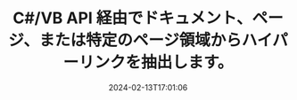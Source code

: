 ---
############################# Static ############################
layout: "auto-gen-parser"
date: 2024-02-13T17:01:06
draft: false
otherformats: 
ext: xhtml

############################# Head ############################
head_title: ".NET ドキュメント、ページ、またはページ領域からハイパーリンクを解析して抽出する API"
head_description: "GroupDocs.Parser .NET API を使用すると、ソフトウェア プログラマはドキュメント、ページ、またはページ領域 PDF、DOCX、XLSX、CSV、PPTX、EML、MSG、EPUB からハイパーリンクを抽出できます。などなど。"

############################# Header ############################
title: "C#/VB API 経由でドキュメント、ページ、または特定のページ領域からハイパーリンクを抽出します。"
description: "GroupDocs.Parser .NET API を使用すると、ソフトウェア開発者はドキュメント、ページ、またはページ領域 PDF、DOC、DOCX、PPT、PPTX、EML、MSG からハイパーリンクを解析して抽出できます。 、XLS、XLSX、CSV、ODT、RTF、EPUB、その他多くのドキュメント。"
bg_image: "https://cms.admin.containerize.com/templates/aspose/App_Themes/V3/images/bg/header1.png"
bg_overlay: false
button:
    enable: true
    icon: "fas fa-arrow-down"
    label: "無料トライアルをダウンロード"
    link: "https://downloads.groupdocs.com/parser/net"

############################# SubMenu ############################
submenu:
    enable: true

    left:
        img_alt: "GroupDocs.Parser for .NET"
        image: "https://cms.admin.containerize.com/templates/groupdocs/images/product-logos/90x90-noborder/groupdocs-parser-net.png"
        product: "GroupDocs.Parser"
        platform: ".NET"

    middle:
        button:

            # button loop
            - link: "https://apireference.groupdocs.com/parser/net"
              text: "APIリファレンス"

            # button loop
            - link: "https://github.com/groupdocs-parser"
              text: "コード例"

            # button loop
            - link: "https://products.groupdocs.app/parser/family"
              text: "ライブデモ"

            # button loop
            - link: "https://purchase.groupdocs.com/pricing/parser/net"
              text: "価格設定"

    right:
        link_download: "https://downloads.groupdocs.com/parser"
        link_learn: "https://docs.groupdocs.com/parser/net"
        link_buy: "https://purchase.groupdocs.com"

############################# About ############################
about:
    enable: true
    title: ".NET API 経由で XHTML ドキュメントからハイパーリンクを解析して抽出するにはどうすればよいですか?"
    content: |
        ハイパーリンクは、文書全体または文書内の特定の部分を指すテキスト、画像、またはアイコンです。ハイパーリンクを使用すると、ユーザーは Web ページまたはドキュメントに移動できます。多くの場合、ドキュメントからハイパーリンクを抽出し、それを使用して外部ドキュメントまたは Web ページにアクセスすることが必要になります。 GroupDocs.Parser for .NET は、テキストおよびメタデータ抽出ソリューションを実装するための完全な機能を提供する魅力的なドキュメント テキスト抽出 API です。 PDF、メール、電子書籍、Microsoft Office 形式からのテキストとハイパーリンクの抽出をサポートしています: Word (DOC、DOCX)、PowerPoint (PPT、PPTX)、Excel ( XLS、XLSX)、LibreOffice 形式など。ドキュメントの解析、プレーンテキストと構造化テキストの抽出、キーワードによるテキスト検索、メタデータや画像、コンテナや添付ファイルの抽出など、いくつかの高度な機能をサポートしています。
        
        

############################# Steps ############################
steps:
    enable: true
    title_left: ".NET の XHTML からハイパーリンクを抽出します"
    content_left: |
        [GroupDocs.Parser for .NET](/ja/parser/net/) を使用すると、C# 開発者は、いくつかの簡単な手順を実装することで、XHTML ファイルからハイパーリンクを簡単に抽出できます。
        
        * 最初のドキュメントの [Parser](https://reference.groupdocs.com/net/parser/groupdocs.parser/parser) オブジェクトをインスタンス化します。
        * ドキュメントがハイパーリンク抽出をサポートしているかどうかを確認します。
        * [GetHyperlinks](https://reference.groupdocs.com/parser/net/groupdocs.parser/parser/methods/gethyperlinks) メソッドを呼び出し、[PageHyperlinkArea](https://reference.groupdocs.com/parser/net/groupdocs.parser.data/pagehyperlinkarea) オブジェクト。
        * コレクションを反復処理して、ハイパーリンクのテキストと URL を取得します。

    title_right: "ハイパーリンク抽出の詳細"
    content_right: |
        * <a href="https://docs.groupdocs.com/parser/net/extract-hyperlinks-from-document/">ドキュメントからハイパーリンクを抽出する方法</a>
        * <a href="https://docs.groupdocs.com/parser/net/extract-hyperlinks-from-document-page/">ドキュメントページからハイパーリンクを抽出する方法</a>
        * <a href="https://docs.groupdocs.com/parser/net/extract-hyperlinks-from-document-page-area/">ドキュメントのページ領域からハイパーリンクを抽出する方法</a>
    
    code: |
     {{% parser/additional-styles %}}
     {{< parser/code-parser title="C# サンプルコードを使用して XHTML ファイルからハイパーリンクを抽出する方法">}}

        ```csharp    
        // GroupDocs.Parser API を使用して XHTML ファイルからハイパーリンクを抽出します
        // Parserクラスのインスタンスを作成する
        using (Parser parser = new Parser(filePath)) {
            // ドキュメントがハイパーリンク抽出をサポートしているかどうかを確認する
            if (!parser.Features.Hyperlinks) {
                Console.WriteLine("ドキュメントはハイパーリンク抽出をサポートしていません。");
                return;
            }
            // ドキュメントからハイパーリンクを抽出する
            IEnumerable<PageHyperlinkArea> hyperlinks = parser.GetHyperlinks();
            // ハイパーリンクを反復処理する
            foreach (PageHyperlinkArea h in hyperlinks) {
                // ハイパーリンクのテキストを印刷する
                Console.WriteLine(h.Text);
                // ハイパーリンクの URL を出力する
                Console.WriteLine(h.Url);
                Console.WriteLine();
            }
        }
        ```
     {{< /parser/code-parser >}}

############################# More ############################
more:
    enable: true
    title_left: "システム要求"
    content_left: |
        GroupDocs.Parser for .NET API は、すべての主要なプラットフォームとオペレーティング システムでサポートされています。以下のコードを実行する前に、次の前提条件がシステムにインストールされていることを確認してください。
        
        * オペレーティング システム: Microsoft Windows、Linux、MacOS
        * 開発環境: Microsoft Visual Studio, Xamarin, MonoDevelop
        * フレームワーク
        * GroupDocs.Parser for .NET の最新バージョンを [Nuget](https://www.nuget.org/packages/groupdocs.parser) からダウンロードします

    title_right: "GroupDocs.Parser for .NET を使用する理由"
    content_right: |
        * サポートされているドキュメントからのプレーン テキスト抽出のサポート    
        * ユーザー定義のテンプレートを使用したドキュメントの解析    
        * 構造化テキスト抽出を完全にサポート    
        * キーワードおよび正規表現によるテキスト検索    
        * 書式設定されたテキスト、メタデータ、画像、コンテナ、添付ファイルを抽出します    
        * サポートされている一部のドキュメント形式の目次を抽出します    
        * PDF ドキュメントからのフォーム データを解析する    
        * ドキュメントからハイパーリンクを抽出する   
        
############################# About Formats ############################
about_formats:
    enable: true

############################# More Formats ############################
more_formats:
    enable: true
    title: "他のドキュメント形式からハイパーリンクを抽出する"
    content: |
        .NET ドキュメントは、ファイル形式と画像の解析とハイパーリンク抽出 API を使用します。以下に示すように、いくつかの一般的なファイル形式のデータを抽出します。

############################# Back to top ###############################
back_to_top:
    enable: true
---